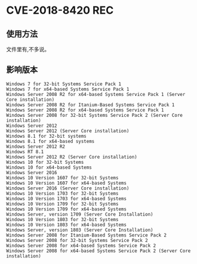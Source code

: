 # CVE-2018-8420 REC

## 使用方法
文件里有,不多说。

## 影响版本
    
    Windows 7 for 32-bit Systems Service Pack 1  
    Windows 7 for x64-based Systems Service Pack 1  
    Windows Server 2008 R2 for x64-based Systems Service Pack 1 (Server Core installation)  
    Windows Server 2008 R2 for Itanium-Based Systems Service Pack 1  
    Windows Server 2008 R2 for x64-based Systems Service Pack 1  
    Windows Server 2008 for 32-bit Systems Service Pack 2 (Server Core installation)  
    Windows Server 2012  
    Windows Server 2012 (Server Core installation)  
    Windows 8.1 for 32-bit systems  
    Windows 8.1 for x64-based systems  
    Windows Server 2012 R2  
    Windows RT 8.1  
    Windows Server 2012 R2 (Server Core installation)  
    Windows 10 for 32-bit Systems  
    Windows 10 for x64-based Systems  
    Windows Server 2016  
    Windows 10 Version 1607 for 32-bit Systems  
    Windows 10 Version 1607 for x64-based Systems  
    Windows Server 2016 (Server Core installation)  
    Windows 10 Version 1703 for 32-bit Systems  
    Windows 10 Version 1703 for x64-based Systems  
    Windows 10 Version 1709 for 32-bit Systems  
    Windows 10 Version 1709 for x64-based Systems  
    Windows Server, version 1709 (Server Core Installation)  
    Windows 10 Version 1803 for 32-bit Systems  
    Windows 10 Version 1803 for x64-based Systems  
    Windows Server, version 1803 (Server Core Installation)  
    Windows Server 2008 for Itanium-Based Systems Service Pack 2  
    Windows Server 2008 for 32-bit Systems Service Pack 2  
    Windows Server 2008 for x64-based Systems Service Pack 2  
    Windows Server 2008 for x64-based Systems Service Pack 2 (Server Core installation)  
